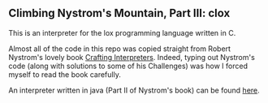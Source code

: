 ## Climbing Nystrom's Mountain, Part III: clox

This is an interpreter for the lox programming language written in C. 

Almost all of the code in this repo was copied straight from Robert Nystrom's lovely book [Crafting Interpreters](https://craftinginterpreters.com/). Indeed, typing out Nystrom's code (along with solutions to some of his Challenges) was how I forced myself to read the book carefully.

An interpreter written in java (Part II of Nystrom's book) can be found [here](https://github.com/jonnycomes/craftinginterpreters).